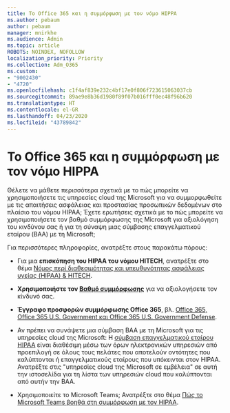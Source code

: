 ```yaml
---
title: Το Office 365 και η συμμόρφωση με τον νόμο HIPPA
ms.author: pebaum
author: pebaum
manager: mnirkhe
ms.audience: Admin
ms.topic: article
ROBOTS: NOINDEX, NOFOLLOW
localization_priority: Priority
ms.collection: Adm_O365
ms.custom:
- "9002430"
- "4720"
ms.openlocfilehash: c1f4af839e232c4bf17e0f806f723615063037cb
ms.sourcegitcommit: 89ae9e8b36d1980f89f07b016fff0ec48f96b620
ms.translationtype: HT
ms.contentlocale: el-GR
ms.lasthandoff: 04/23/2020
ms.locfileid: "43789842"
---
```

# <a name="hippa-compliance-and-office-365"></a>Το Office 365 και η συμμόρφωση με τον νόμο HIPPA

Θέλετε να μάθετε περισσότερα σχετικά με το πώς μπορείτε να χρησιμοποιήσετε τις υπηρεσίες cloud της Microsoft για να συμμορφωθείτε με τις απαιτήσεις ασφάλειας και προστασίας προσωπικών δεδομένων στο πλαίσιο του νόμου HIPAA;  Έχετε ερωτήσεις σχετικά με το πώς μπορείτε να χρησιμοποιήσετε τον βαθμό συμμόρφωσης της Microsoft για αξιολόγηση του κινδύνου σας ή για τη σύναψη μιας σύμβασης επαγγελματικού εταίρου (BAA) με τη Microsoft;  

Για περισσότερες πληροφορίες, ανατρέξτε στους παρακάτω πόρους:

- Για μια **επισκόπηση του HIPAA του νόμου HITECH**, ανατρέξτε στο θέμα [Νόμος περί διαθεσιμότητας και υπευθυνότητας ασφάλειας υγείας (HIPAA) & HITECH](https://docs.microsoft.com/microsoft-365/compliance/offering-hipaa-hitech?view=o365-worldwide).

- **Χρησιμοποιήστε τον [Βαθμό συμμόρφωσης](https://docs.microsoft.com/microsoft-365/compliance/offering-hipaa-hitech?view=o365-worldwide#use-microsoft-compliance-score-to-assess-your-risk)** για να αξιολογήσετε τον κίνδυνό σας.

- **Έγγραφο προσφορών συμμόρφωσης Office 365**, βλ. [Office 365, Office 365 U.S. Government και Office 365 U.S. Government Defense](https://go.microsoft.com/fwlink/p/?LinkID=2077751).

- Αν πρέπει να συνάψετε μια σύμβαση BAA με τη Microsoft για τις υπηρεσίες cloud της Microsoft: Η [σύμβαση επαγγελματικού εταίρου HIPAA](https://aka.ms/BAA) είναι διαθέσιμη μέσω των όρων ηλεκτρονικών υπηρεσιών από προεπιλογή σε όλους τους πελάτες που αποτελούν οντότητες που καλύπτονται ή επαγγελματικούς εταίρους που υπόκεινται στον HIPAA. Ανατρέξτε στις "υπηρεσίες cloud της Microsoft σε εμβέλεια" σε αυτή την ιστοσελίδα για τη λίστα των υπηρεσιών cloud που καλύπτονται από αυτήν την BAA.

- Χρησιμοποιείτε το Microsoft Teams; Ανατρέξτε στο θέμα [Πώς το Microsoft Teams βοηθά στη συμμόρφωση με τον HIPAA](https://www.microsoft.com/microsoft-365/blog/2019/04/30/white-paper-microsoft-teams-healthcare-providers-hipaa-compliance/).
